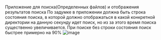 Приложение для поиска(Определенных файлов) и отображения результатов поиска
По задумке в приложении должна быть строка состояния поиска, в которой должно отображаться в какой конкретной директории на данную секунду идет поиск, но из за этого время поиска существенно увеличивается.
При поиске без строки состояния поиск быстрее примерно на 90%
![image](https://github.com/rtxvrr/FileSearchApp/assets/53102064/b91cfc72-e3a8-4fe6-bc31-03d62dc398e8)
